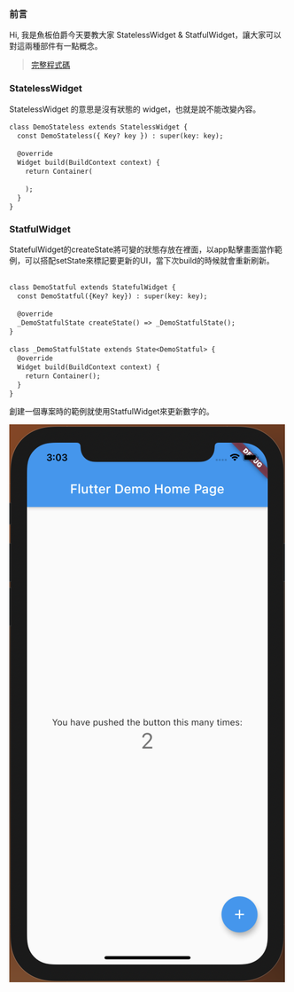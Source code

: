 ### 前言
Hi, 我是魚板伯爵今天要教大家 StatelessWidget & StatfulWidget，讓大家可以對這兩種部件有一點概念。

> [完整程式碼](https://github.com/Daviswww/triathlon_flutter/tree/master/day11)

### StatelessWidget
StatelessWidget 的意思是沒有狀態的 widget，也就是說不能改變內容。

```
class DemoStateless extends StatelessWidget {
  const DemoStateless({ Key? key }) : super(key: key);

  @override
  Widget build(BuildContext context) {
    return Container(
      
    );
  }
}

```

### StatfulWidget
StatefulWidget的createState將可變的狀態存放在裡面，以app點擊畫面當作範例，可以搭配setState來標記要更新的UI，當下次build的時候就會重新刷新。

```

class DemoStatful extends StatefulWidget {
  const DemoStatful({Key? key}) : super(key: key);

  @override
  _DemoStatfulState createState() => _DemoStatfulState();
}

class _DemoStatfulState extends State<DemoStatful> {
  @override
  Widget build(BuildContext context) {
    return Container();
  }
}
```

創建一個專案時的範例就使用StatfulWidget來更新數字的。

![](https://raw.githubusercontent.com/Daviswww/triathlon_flutter/master/day11/image/Hksssbd.png)